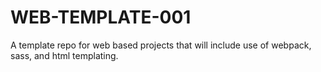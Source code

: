 # WEB-TEMPLATE-001
A template repo for web based projects that will include use of webpack, sass, and html templating.
